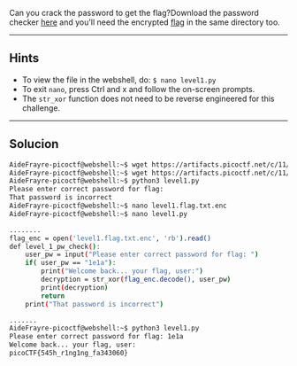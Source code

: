 Can you crack the password to get the flag?Download the password checker [here](https://artifacts.picoctf.net/c/11/level1.py) and you'll need the encrypted [flag](https://artifacts.picoctf.net/c/11/level1.flag.txt.enc) in the same directory too.
___________________________
## Hints 
* To view the file in the webshell, do: `$ nano level1.py`
* To exit `nano`, press Ctrl and x and follow the on-screen prompts.
* The `str_xor` function does not need to be reverse engineered for this challenge.
__________________
## Solucion

``` bash
AideFrayre-picoctf@webshell:~$ wget https://artifacts.picoctf.net/c/11/level1.py
AideFrayre-picoctf@webshell:~$ wget https://artifacts.picoctf.net/c/11/level1.flag.txt.enc
AideFrayre-picoctf@webshell:~$ python3 level1.py 
Please enter correct password for flag: 
That password is incorrect
AideFrayre-picoctf@webshell:~$ nano level1.flag.txt.enc 
AideFrayre-picoctf@webshell:~$ nano level1.py  

........
flag_enc = open('level1.flag.txt.enc', 'rb').read()
def level_1_pw_check():
    user_pw = input("Please enter correct password for flag: ")
    if( user_pw == "1e1a"):
        print("Welcome back... your flag, user:")
        decryption = str_xor(flag_enc.decode(), user_pw)
        print(decryption)
        return
    print("That password is incorrect")

.......
AideFrayre-picoctf@webshell:~$ python3 level1.py 
Please enter correct password for flag: 1e1a    
Welcome back... your flag, user:
picoCTF{545h_r1ng1ng_fa343060}
```
